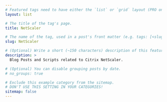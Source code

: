 ```yaml
---
# Featured tags need to have either the `list` or `grid` layout (PRO only).
layout: list

# The title of the tag's page.
title: NetScaler

# The name of the tag, used in a post's front matter (e.g. tags: [<slug>]).
slug: NetScaler

# (Optional) Write a short (~150 characters) description of this featured tag.
description: >
  Blog Posts and Scripts related to Citrix NetScaler.

# (Optional) You can disable grouping posts by date.
# no_groups: true

# Exclude this example category from the sitemap.
# DON'T USE THIS SETTING IN YOUR CATEGORIES!
sitemap: false
---
```

